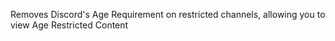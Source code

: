 Removes Discord's Age Requirement on restricted channels, allowing you to view Age Restricted Content
